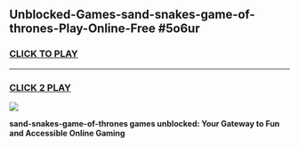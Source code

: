 
## Unblocked-Games-sand-snakes-game-of-thrones-Play-Online-Free #5o6ur
<h3>
<a href="https://us.freeplayer.one?title=sand-snakes-game-of-thrones&ref=10M">CLICK TO PLAY</a></h3>
<hr>

<h3>
<a href="https://us.freeplayer.one?title=sand-snakes-game-of-thrones&ref=10M">CLICK 2 PLAY</a>
  
</h3>

<a href="https://us.freeplayer.one?title=sand-snakes-game-of-thrones&ref=10M"><img src="https://clearcache.store/games.png"></a>


**sand-snakes-game-of-thrones games unblocked: Your Gateway to Fun and Accessible Online Gaming**
